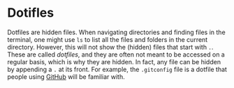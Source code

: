 # Dotifles

Dotfiles are hidden files. When navigating directories and finding files in the terminal, one might use `ls` to list all the files and folders in the current directory. However, this will not show the (hidden) files that start with `.`. These are called *dotfiles*, and they are often not meant to be accessed on a regular basis, which is why they are hidden. In fact, any file can be hidden by appending a `.` at its front. For example, the `.gitconfig` file is a dotfile that people using [GitHub](https://github.com/) will be familiar with.

